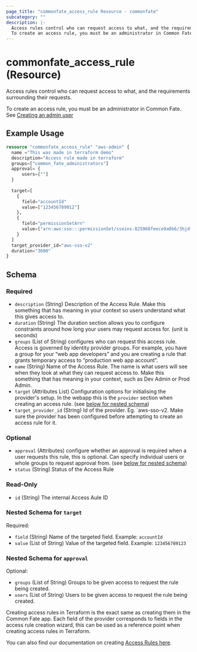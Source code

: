 ```yaml
---
page_title: "commonfate_access_rule Resource - commonfate"
subcategory: ""
description: |-
  Access rules control who can request access to what, and the requirements surrounding their requests.
  To create an access rule, you must be an administrator in Common Fate. See Creating an admin user https://docs.commonfate.io/common-fate/deploying-common-fate/deploying/#creating-an-admin-user
---
```


# commonfate_access_rule (Resource)

Access rules control who can request access to what, and the requirements surrounding their requests.

To create an access rule, you must be an administrator in Common Fate. See [Creating an admin user](https://docs.commonfate.io/common-fate/deploying-common-fate/deploying/#creating-an-admin-user)



## Example Usage

```terraform
resource "commonfate_access_rule" "aws-admin" {
  name ="This was made in terraform demo"
  description="Access rule made in terraform"
  groups=["common_fate_administrators"]
  approval= {
      users=[""]
  }
  
  target=[
    {
      field="accountId"
      value=["123456789012"]
    },
    {
      field="permissionSetArn"
      value=["arn:aws:sso:::permissionSet/ssoins-825968feece9a0b6/3hjdfkj3r28ef"]
    }
  ]
  target_provider_id="aws-sso-v2"
  duration="3600"
}
```


<!-- schema generated by tfplugindocs -->
## Schema

### Required

- `description` (String) Description of the Access Rule. Make this something that has meaning in your context so users understand what this gives access to.
- `duration` (String) The duration section allows you to configure constraints around how long your users may request access for. (unit is seconds)
- `groups` (List of String) configures who can request this access rule. Access is governed by identity provider groups. For example, you have a group for your “web app developers” and you are creating a rule that grants temporary access to “production web app account”.
- `name` (String) Name of the Access Rule. The name is what users will see when they look at what they can request access to.  Make this something that has meaning in your context, such as Dev Admin or Prod Admin.
- `target` (Attributes List) Configuration options for initialising the provider's setup. In the webapp this is the `provider` section when creating an access rule. (see [below for nested schema](#nestedatt--target))
- `target_provider_id` (String) Id of the provider. Eg. `aws-sso-v2. Make sure the provider has been configured before attempting to create an access rule for it.

### Optional

- `approval` (Attributes) configure whether an approval is required when a user requests this rule, this is optional. Can specify individual users or whole groups to request approval from. (see [below for nested schema](#nestedatt--approval))
- `status` (String) Status of the Access Rule

### Read-Only

- `id` (String) The internal Access Aule ID

<a id="nestedatt--target"></a>
### Nested Schema for `target`

Required:

- `field` (String) Name of the targeted field. Example: `accountId`
- `value` (List of String) Value of the targeted field. Example: `123456789123`


<a id="nestedatt--approval"></a>
### Nested Schema for `approval`

Optional:

- `groups` (List of String) Groups to be given access to request the rule being created.
- `users` (List of String) Users to be given access to request the rule being created.

Creating access rules in Terraform is the exact same as creating them in the Common Fate app. Each field of the provider corresponds to fields in the access rule creation wizard, this can be used as a reference point when creating access rules in Terraform.

You can also find our documentation on creating [Access Rules here](https://docs.commonfate.io/common-fate/configuration/access-rules).